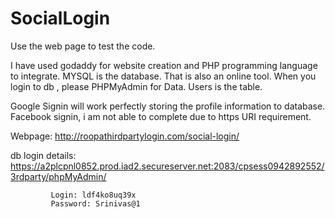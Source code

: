 # SocialLogin

Use the web page to test the code.

I have used godaddy for website creation and PHP programming language to integrate. MYSQL is the database. That is also an online tool.
When you login to db , please PHPMyAdmin for Data. Users is the table.

Google Signin will work perfectly storing the profile information to database. Facebook signin, i am not able to complete due to https URI requirement. 


Webpage: http://roopathirdpartylogin.com/social-login/

db login details: 
https://a2plcpnl0852.prod.iad2.secureserver.net:2083/cpsess0942892552/3rdparty/phpMyAdmin/
             
             Login: ldf4ko8uq39x
             Password: Srinivas@1
